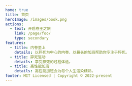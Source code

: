 ```yaml
---
home: true
title: 首页
heroImage: /images/book.png
actions:
  - text: 开启卷王之旅
    link: /page/foo/
    type: secondary
features:
  - title: 内卷至上
    details: 以猝死为中心的内卷，以最长的加班帮助你专注于猝死。
  - title: 猝死驱动
    details: 享受猝死的过程体验。
  - title: 高性能加班
    details: 高性能加班会为每个人生渲染精彩。
footer: MIT Licensed | Copyright © 2022-present
---
```

